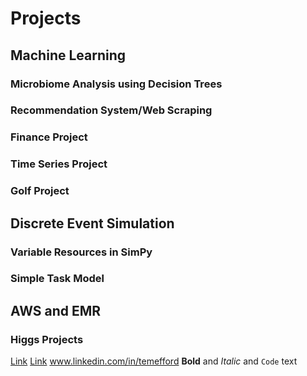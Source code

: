 # Projects

## Machine Learning
### Microbiome Analysis using Decision Trees
### Recommendation System/Web Scraping
### Finance Project
### Time Series Project
### Golf Project

## Discrete Event Simulation
### Variable Resources in SimPy
### Simple Task Model

## AWS and EMR
### Higgs Projects



[Link](teddymefford.com) 
[Link](www.linkedin.com/in/temefford) 
www.linkedin.com/in/temefford
**Bold** and _Italic_ and `Code` text
